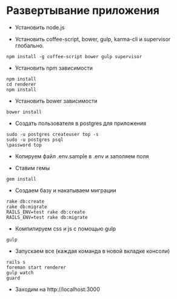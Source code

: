 # Развертывание приложения

* Установить node.js

* Установить coffee-script, bower, gulp, karma-cli и supervisor глобально.
```
npm install -g coffee-script bower gulp supervisor
```

* Установить npm зависимости
```
npm install
cd renderer
npm install
```

* Установить bower зависимости
```
bower install
```

* Создать пользователя в postgres для приложения
```
sudo -u postgres createuser top -s
sudo -u postgres psql
\password top
```

* Копируем файл .env.sample в .env и заполяем поля

* Ставим гемы
```
gem install
```

* Создаем базу и накатываем миграции
```
rake db:create
rake db:migrate
RAILS_ENV=test rake db:create
RAILS_ENV=test rake db:migrate
```

* Компилируем css и js с помощью gulp
```
gulp
```

* Запускаем все (каждая команда в новой вкладке консоли)
```
rails s
foreman start renderer
gulp watch
guard
```

* Заходим на http://localhost:3000
